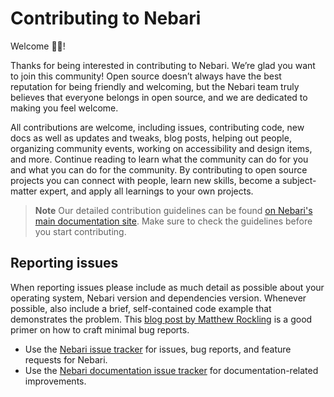 # Contributing to Nebari

Welcome 👋🏼!

Thanks for being interested in contributing to Nebari. We’re glad you want to join this community!
Open source doesn’t always have the best reputation for being friendly and welcoming, but the Nebari team truly believes that everyone belongs in open source,
and we are dedicated to making you feel welcome.

All contributions are welcome, including issues, contributing code, new docs as well as updates and tweaks, blog posts,
helping out people, organizing community events, working on accessibility and design items, and more.
Continue reading to learn what the community can do for you and what you can do for the community.
By contributing to open source projects you can connect with people, learn new skills, become a subject-matter expert,
and apply all learnings to your own projects.

> **Note**
> Our detailed contribution guidelines can be found [on Nebari's main documentation site][nebari-community].
> Make sure to check the guidelines before you start contributing.

## Reporting issues

When reporting issues please include as much detail as possible about your operating system, Nebari version and dependencies version.
Whenever possible, also include a brief, self-contained code example that demonstrates the problem.
This [blog post by Matthew Rockling](https://matthewrocklin.com/blog/work/2018/02/28/minimal-bug-reports) is a good primer on how to craft minimal bug reports.

- Use the [Nebari issue tracker][nebari-issues] for issues, bug reports, and feature requests for Nebari.
- Use the [Nebari documentation issue tracker][nebari-docs-issues] for documentation-related improvements.

<!-- Links -->

[nebari-docs-issues]: https://github.com/nebari-dev/nebari-docs/issues
[nebari-issues]: https://github.com/nebari-dev/nebari/issues
[nebari-community]: https://nebari.dev/community
